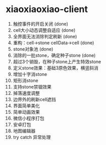 # xiaoxiaoxiao-client

1. 触控事件的开启关闭 (done)
1. cell大小动态调整自适应 (done)
1. 全界面无法消除判定刷新 (done)
1. 重构：cell->stone cellData->cell (done)
1. stone对象池 (done)
1. 消除的一批stone，确定种子stone (done)
1. 超过3个销毁，在种子stone上产生特效stone
1. 定义stone效果：基础3原色效果，横竖斜消
1. 增加十字消stone
1. 矩形消stone
1. 支持stone禁锢效果
1. 掉落速度调整
1. 边界外的刷新cell遮挡
1. 界面简单美化
1. 简单动画效果
1. 微信小程序打包
1. 安卓打包
1. 地图编辑器
1. try catch 异常处理